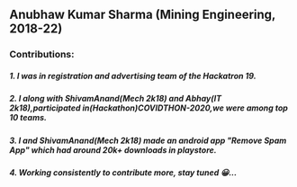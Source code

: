 ## Anubhaw Kumar Sharma (Mining Engineering, 2018-22)

### Contributions:
##### 1. I was in registration and advertising team of the Hackatron 19.
##### 2. I along with ShivamAnand(Mech 2k18) and Abhay(IT 2k18),participated in(Hackathon)COVIDTHON-2020,we were among top 10 teams. 
##### 3. I and ShivamAnand(Mech 2k18) made an android app "Remove Spam App" which had around 20k+ downloads in playstore.
##### 4. Working consistently to contribute more, stay tuned 😀...
